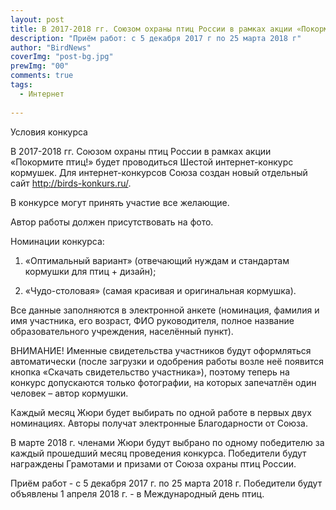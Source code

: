 ```yaml
---
layout: post
title: В 2017-2018 гг. Союзом охраны птиц России в рамках акции «Покормите птиц!» будет проводиться Шестой интернет-конкурс кормушек.
description: "Приём работ: с 5 декабря 2017 г по 25 марта 2018 г"
author: "BirdNews"
coverImg: "post-bg.jpg"
prewImg: "00"
comments: true
tags:
  - Интернет
 
---
```


Условия конкурса

В 2017-2018 гг. Союзом охраны птиц России в рамках акции «Покормите птиц!» будет проводиться Шестой интернет-конкурс кормушек. Для интернет-конкурсов Союза создан новый отдельный сайт http://birds-konkurs.ru/.

В конкурсе могут принять участие все желающие.

Автор работы должен присутствовать на фото.

Номинации конкурса:

1. «Оптимальный вариант» (отвечающий нуждам и стандартам кормушки для птиц + дизайн);

2. «Чудо-столовая» (самая красивая и оригинальная кормушка).

Все данные заполняются в электронной анкете (номинация, фамилия и имя участника, его возраст, ФИО руководителя, полное название образовательного учреждения, населённый пункт).

ВНИМАНИЕ! Именные свидетельства участников будут оформляться автоматически (после загрузки и одобрения работы возле неё появится кнопка «Скачать свидетельство участника»), поэтому теперь на конкурс допускаются только фотографии, на которых запечатлён один человек – автор кормушки.

Каждый месяц Жюри будет выбирать по одной работе в первых двух номинациях. Авторы  получат электронные Благодарности от Союза.

В марте 2018 г. членами Жюри будут выбрано по одному победителю за каждый  прошедший месяц проведения конкурса. Победители будут награждены Грамотами и призами от Союза охраны птиц России.

Приём работ - с 5 декабря 2017 г. по 25 марта 2018 г. Победители будут объявлены 1 апреля 2018 г. - в Международный день птиц.
